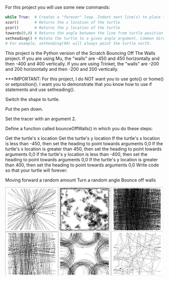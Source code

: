 For this project you will use some new commands:
```python
while True:  # Creates a "forever" loop. Indent next line(s) to place them inside the loop
xcor()       # Returns the x location of the turtle
ycor()       # Returns the y location of the turtle
towards(0,0) # Returns the angle between the line from turtle position to another position specified by (x,y) or another turtle
setheading() # Rotate the turtle to a given angle argument. Common directions: 0 (east), 90 (north), 180 (west), 270 (south). 
# For example, setheading(90) will always point the turtle north.
```
This project is the Python version of the Scratch Bouncing Off The Walls project. If you are using Mu, the "walls" are -450 and 450 horizontally and then -400 and 400 vertically. If you are using Trinket, the "walls" are -200 and 200 horizontally and then -200 and 200 vertically.

***IMPORTANT: For this project, I do NOT want you to use goto() or home() or setposition(). I want you to demonstrate that you know how to use if statements and use setheading().

Switch the shape to turtle.

Put the pen down.

Set the tracer with an argument 2.

Define a function called bounceOffWalls() in which you do these steps:

Get the turtle's x location
Get the turtle's y location
If the turtle's x location is less than -450, then set the heading to point towards arguments 0,0
If the turtle's x location is greater than 450, then set the heading to point towards arguments 0,0
If the turtle's y location is less than -400, then set the heading to point towards arguments 0,0
If the turtle's y location is greater than 400, then set the heading to point towards arguments 0,0
Write code so that your turtle will forever:

Moving forward a random amount
Turn a random angle
Bounce off walls

![Example](/randwalk11.jpg)
